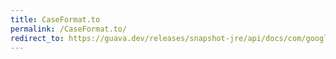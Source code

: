 ```yaml
---
title: CaseFormat.to
permalink: /CaseFormat.to/
redirect_to: https://guava.dev/releases/snapshot-jre/api/docs/com/google/common/base/CaseFormat.html#to-com.google.common.base.CaseFormat-java.lang.String-
---
```

